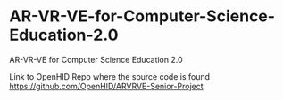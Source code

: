 # AR-VR-VE-for-Computer-Science-Education-2.0
AR-VR-VE for Computer Science Education 2.0

Link to OpenHID Repo where the source code is found
https://github.com/OpenHID/ARVRVE-Senior-Project

